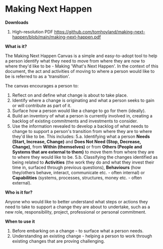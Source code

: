 # Making Next Happen

**Downloads**
1. High-resolution PDF https://github.com/tomhoyland/making-next-happen/blob/main/making-next-happen.pdf



**What is it?**

The Making Next Happen Canvas is a simple and easy-to-adopt tool to help a person identify what they need to move from where they are now to where they'd like to be - Making 'What's Next Happen'. In the context of this document, the act and activities of moving to where a person would like to be is referred to as a 'transition'. 

The canvas encourages a person to:
1. Reflect on and define what change is about to take place.
2. Identify where a change is originating and what a person seeks to gain or will contribute as part of it.
3. Surface how a person would like a change to go for them (ideally).
4. Build an inventory of what a person is currently involved in, creating a backlog of existing commitments and investments to consider.
5. Use the information revealed to develop a backlog of what needs to change to support a person's transition from where they are to where they'd like to be. This includes:
   5.a. Identifying what a person **Needs (Start, Increase, Change)** and **Does Not Need (Stop, Decrease, Change)**, from **Within (themselves)** or from **Others (People and Systems that are external to them)** to move them from where they are to where they would like to be.
   5.b. Classifying the changes identified as being related to **Activities** (the work they do and what they invest their time in, surfaced through previous questions), **Behaviours** (how they/others behave, interact, communicate etc. - often internal) or **Capabilities** (systems, processes, structures, money etc. - often external).



**Who is it for?**

Anyone who would like to better understand what steps or actions they need to take to support a change they are about to undertake, such as a new role, responsibility, project, professional or personal commitment.  



**When to use it**

1. Before embarking on a change - to surface what a person needs.
2. Understanding an existing change - helping a person to work through existing changes that are proving challenging. 
